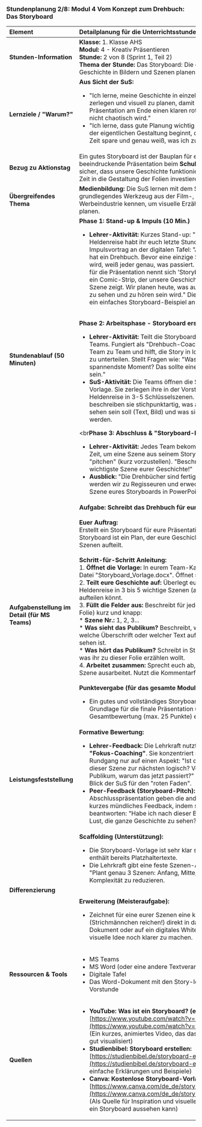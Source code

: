 ### **Stundenplanung 2/8: Modul 4 Vom Konzept zum Drehbuch: Das Storyboard**

| **Element** | **Detailplanung für die Unterrichtsstunde** |
| :--- | :--- |
| **Stunden-Information** | **Klasse:** 1. Klasse AHS<br>**Modul:** 4 - Kreativ Präsentieren<br>**Stunde:** 2 von 8 (Sprint 1, Teil 2)<br>**Thema der Stunde:** Das Storyboard: Die eigene Geschichte in Bildern und Szenen planen. |
| **Lernziele / "Warum?"** | **Aus Sicht der SuS:**<br><ul><li>"Ich lerne, meine Geschichte in einzelne Szenen zu zerlegen und visuell zu planen, damit meine Präsentation am Ende einen klaren roten Faden hat und nicht chaotisch wird."</li><li>"Ich lerne, dass gute Planung wichtig ist, bevor man mit der eigentlichen Gestaltung beginnt, damit ich später Zeit spare und genau weiß, was ich zu tun habe."</li></ul> |
| **Bezug zu Aktionstag** | Ein gutes Storyboard ist der Bauplan für eine beeindruckende Präsentation beim **Schulfest**. Es stellt sicher, dass unsere Geschichte funktioniert, bevor wir viel Zeit in die Gestaltung der Folien investieren. |
| **Übergreifendes Thema** | **Medienbildung:** Die SuS lernen mit dem Storyboard ein grundlegendes Werkzeug aus der Film-, Game- und Werbeindustrie kennen, um visuelle Erzählungen zu planen. |
| **Stundenablauf (50 Minuten)** | **Phase 1: Stand-up & Impuls (10 Min.)**<br><ul><li>**Lehrer-Aktivität:** Kurzes Stand-up: "Welche Heldenreise habt ihr euch letzte Stunde ausgedacht?". Impulsvortrag an der digitalen Tafel: "Jeder gute Film hat ein Drehbuch. Bevor eine einzige Szene gefilmt wird, weiß jeder genau, was passiert. Unser Drehbuch für die Präsentation nennt sich 'Storyboard'. Es ist wie ein Comic-Strip, der unsere Geschichte Szene für Szene zeigt. Wir planen heute, was auf unseren Folien zu sehen und zu hören sein wird." Die Lehrkraft zeigt ein einfaches Storyboard-Beispiel an der Tafel.</li></ul><br>**Phase 2: Arbeitsphase - Storyboard erstellen (30 Min.)**<br><ul><li>**Lehrer-Aktivität:** Teilt die Storyboard-Vorlage in MS Teams. Fungiert als "Drehbuch-Coach", geht von Team zu Team und hilft, die Story in logische Szenen zu unterteilen. Stellt Fragen wie: "Was ist der spannendste Moment? Das sollte eine eigene Szene sein."</li><li>**SuS-Aktivität:** Die Teams öffnen die Storyboard-Vorlage. Sie zerlegen ihre in der Vorstunde entwickelte Heldenreise in 3-5 Schlüsselszenen. Für jede Szene beschreiben sie stichpunktartig, was auf der Folie zu sehen sein soll (Text, Bild) und was sie dazu erzählen werden.</li></ul><br**Phase 3: Abschluss & "Storyboard-Pitch" (10 Min.)**<br><ul><li>**Lehrer-Aktivität:** Jedes Team bekommt 60 Sekunden Zeit, um eine Szene aus seinem Storyboard zu "pitchen" (kurz vorzustellen). "Beschreibt uns die wichtigste Szene eurer Geschichte!"</li><li>**Ausblick:** "Die Drehbücher sind fertig! Nächste Woche werden wir zu Regisseuren und erwecken die erste Szene eures Storyboards in PowerPoint zum Leben."</li></ul> |
| **Aufgabenstellung im Detail (für MS Teams)** | **Aufgabe: Schreibt das Drehbuch für eure Heldenreise!**<br><br>**Euer Auftrag:**<br>Erstellt ein Storyboard für eure Präsentation. Ein Storyboard ist ein Plan, der eure Geschichte in einzelne Szenen aufteilt.<br><br>**Schritt-für-Schritt Anleitung:**<br>1.  **Öffnet die Vorlage:** In eurem Team-Kanal findet ihr die Datei "Storyboard_Vorlage.docx". Öffnet sie.<br>2.  **Teilt eure Geschichte auf:** Überlegt euch, wie ihr eure Heldenreise in 3 bis 5 wichtige Szenen (also Folien) aufteilen könnt.<br>3.  **Füllt die Felder aus:** Beschreibt für jede Szene (jede Folie) kurz und knapp:<br>    *   **Szene Nr.:** 1, 2, 3...<br>    *   **Was sieht das Publikum?** Beschreibt, welches Bild, welche Überschrift oder welcher Text auf der Folie zu sehen ist.<br>    *   **Was hört das Publikum?** Schreibt in Stichworten auf, was ihr zu dieser Folie erzählen wollt.<br>4.  **Arbeitet zusammen:** Sprecht euch ab, wer welche Szene ausarbeitet. Nutzt die Kommentarfunktion für Ideen.<br><br>**Punktevergabe (für das gesamte Modul):**<br><ul><li>Ein gutes und vollständiges Storyboard ist die Grundlage für die finale Präsentation und fließt in deren Gesamtbewertung (max. 25 Punkte) ein.</li></ul> |
| **Leistungsfeststellung** | **Formative Bewertung:**<br><ul><li>**Lehrer-Feedback:** Die Lehrkraft nutzt die Methode **"Fokus-Coaching"**. Sie konzentriert sich bei ihrem Rundgang nur auf einen Aspekt: "Ist der Übergang von dieser Szene zur nächsten logisch? Versteht das Publikum, warum das jetzt passiert?" Dies schärft den Blick der SuS für den "roten Faden".</li><li>**Peer-Feedback (Storyboard-Pitch):** Während der Abschlusspräsentation geben die anderen Teams ein kurzes mündliches Feedback, indem sie die Frage beantworten: "Habe ich nach dieser Beschreibung Lust, die ganze Geschichte zu sehen?".</li></ul> |
| **Differenzierung** | **Scaffolding (Unterstützung):**<br><ul><li>Die Storyboard-Vorlage ist sehr klar strukturiert und enthält bereits Platzhaltertexte.</li><li>Die Lehrkraft gibt eine feste Szenen-Anzahl vor (z.B. "Plant genau 3 Szenen: Anfang, Mitte, Ende"), um die Komplexität zu reduzieren.</li></ul><br>**Erweiterung (Meisteraufgabe):**<br><ul><li>Zeichnet für eine eurer Szenen eine kleine Skizze (Strichmännchen reichen!) direkt in das Word-Dokument oder auf ein digitales Whiteboard, um eure visuelle Idee noch klarer zu machen.</li></ul> |
| **Ressourcen & Tools** | <ul><li>MS Teams</li><li>MS Word (oder eine andere Textverarbeitung)</li><li>Digitale Tafel</li><li>Das Word-Dokument mit den Story-Ideen aus der Vorstunde</li></ul> |
| **Quellen**| <ul><li>**YouTube: Was ist ein Storyboard? (einfach erklärt):** [https://www.youtube.com/watch?v=N4-3g3oEj64](https://www.youtube.com/watch?v=N4-3g3oEj64) (Ein kurzes, animiertes Video, das das Konzept sehr gut visualisiert)</li><li>**Studienbibel: Storyboard erstellen:** [https://studienbibel.de/storyboard-erstellen/](https://studienbibel.de/storyboard-erstellen/) (Enthält einfache Erklärungen und Beispiele)</li><li>**Canva: Kostenlose Storyboard-Vorlagen:** [https://www.canva.com/de_de/storyboards/vorlagen/](https://www.canva.com/de_de/storyboards/vorlagen/) (Als Quelle für Inspiration und visuelle Beispiele, wie ein Storyboard aussehen kann)</li></ul> |

